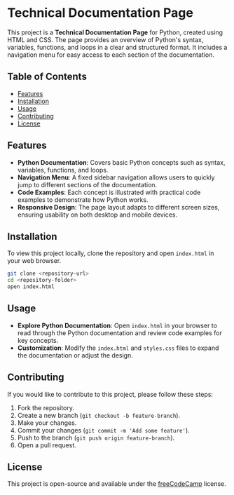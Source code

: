 # Technical Documentation Page

This project is a **Technical Documentation Page** for Python, created using HTML and CSS. The page provides an overview of Python's syntax, variables, functions, and loops in a clear and structured format. It includes a navigation menu for easy access to each section of the documentation.

## Table of Contents

- [Features](#features)
- [Installation](#installation)
- [Usage](#usage)
- [Contributing](#contributing)
- [License](#license)

## Features

- **Python Documentation**: Covers basic Python concepts such as syntax, variables, functions, and loops.
- **Navigation Menu**: A fixed sidebar navigation allows users to quickly jump to different sections of the documentation.
- **Code Examples**: Each concept is illustrated with practical code examples to demonstrate how Python works.
- **Responsive Design**: The page layout adapts to different screen sizes, ensuring usability on both desktop and mobile devices.

## Installation

To view this project locally, clone the repository and open `index.html` in your web browser.

```bash
git clone <repository-url>
cd <repository-folder>
open index.html
```

## Usage

- **Explore Python Documentation**: Open `index.html` in your browser to read through the Python documentation and review code examples for key concepts.
- **Customization**: Modify the `index.html` and `styles.css` files to expand the documentation or adjust the design.

## Contributing

If you would like to contribute to this project, please follow these steps:

1. Fork the repository.
2. Create a new branch (`git checkout -b feature-branch`).
3. Make your changes.
4. Commit your changes (`git commit -m 'Add some feature'`).
5. Push to the branch (`git push origin feature-branch`).
6. Open a pull request.

## License

This project is open-source and available under the [freeCodeCamp](https://www.freecodecamp.org) license.
